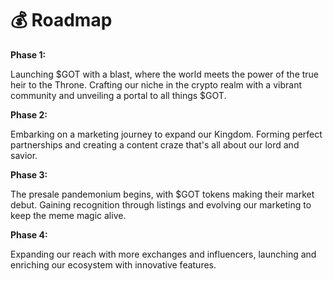 # 💰 Roadmap

**Phase 1:**

Launching $GOT with a blast, where the world meets the power of the true heir to the Throne. Crafting our niche in the crypto realm with a vibrant community and unveiling a portal to all things $GOT.

**Phase 2:**

Embarking on a marketing journey to expand our Kingdom. Forming perfect partnerships and creating a content craze that's all about our lord and savior.

**Phase 3:**

The presale pandemonium begins, with $GOT tokens making their market debut. Gaining recognition through listings and evolving our marketing to keep the meme magic alive.

**Phase 4:**

Expanding our reach with more exchanges and influencers, launching and enriching our ecosystem with innovative features.
